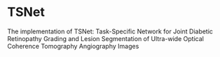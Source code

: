 # TSNet
The implementation of TSNet: Task-Specific Network for Joint Diabetic Retinopathy Grading and Lesion Segmentation of Ultra-wide Optical Coherence Tomography Angiography Images
